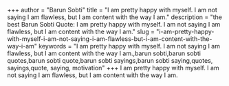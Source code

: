 +++
author = "Barun Sobti"
title = "I am pretty happy with myself. I am not saying I am flawless, but I am content with the way I am."
description = "the best Barun Sobti Quote: I am pretty happy with myself. I am not saying I am flawless, but I am content with the way I am."
slug = "i-am-pretty-happy-with-myself-i-am-not-saying-i-am-flawless-but-i-am-content-with-the-way-i-am"
keywords = "I am pretty happy with myself. I am not saying I am flawless, but I am content with the way I am.,barun sobti,barun sobti quotes,barun sobti quote,barun sobti sayings,barun sobti saying,quotes, sayings,quote, saying, motivation"
+++
I am pretty happy with myself. I am not saying I am flawless, but I am content with the way I am.
